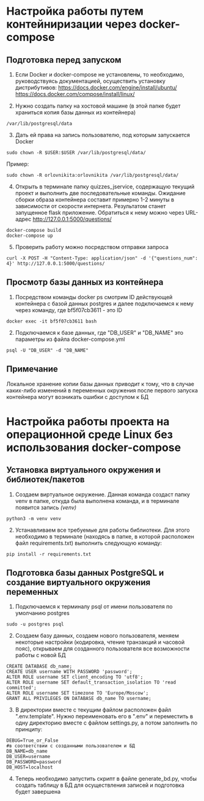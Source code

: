 # Настройка работы путем контейниризации через docker-compose

## Подготовка перед запуском
1. Если Docker и docker-compose не установлены, то необходимо, руководствуясь документацией, осуществить установку 
дистрибутивов:
https://docs.docker.com/engine/install/ubuntu/
https://docs.docker.com/compose/install/linux/

2. Нужно создать папку на хостовой машине (в этой папке будет храниться копия базы данных из контейнера) 
```text
/var/lib/postgresql/data
```

3. Дать ей права на запись пользователю, под которым запускается Docker
```text
sudo chown -R $USER:$USER /var/lib/postgresql/data/
```
Пример:
```text
sudo chown -R orlovnikita:orlovnikita /var/lib/postgresql/data/
```

4. Открыть в терминале папку quizzes_jservice, содержащую текущий проект и выполнить две последовательные команды. 
Ожидание сборки образа контейнера составит примерно 1-2 минуты в зависимости от скорости интернета. Результатом станет 
запущенное flask приложение. Обратиться к нему можно через URL-адрес http://127.0.0.1:5000/questions/
```text
docker-compose build
docker-compose up
```

5. Проверить работу можно посредством отправки запроса
```text
curl -X POST -H "Content-Type: application/json" -d '{"questions_num": 4}' http://127.0.0.1:5000/questions/
```


## Просмотр базы данных из контейнера

1. Посредством команды docker ps смотрим ID действующей контейнера с базой данных postgres и далее подключаемся к 
нему через команду, где bf5f07cb3611 - это ID
```text
docker exec -it bf5f07cb3611 bash
```

2. Подключаемся к базе данных, где "DB_USER" и "DB_NAME" это параметры из файла docker-compose.yml
```text
psql -U "DB_USER" -d "DB_NAME"
```

## Примечание
Локальное хранение копии базы данных приводит к тому, что в случае каких-либо изменений в 
переменных окружения после первого запуска контейнера могут возникать ошибки с доступом к БД

# Настройка работы проекта на операционной среде Linux без использования docker-compose

## Установка виртуального окружения и библиотек/пакетов

1. Создаем виртуальное окружение. Данная команда создаст папку venv в папке, откуда была выполнена команда, и в 
терминале появится запись *(venv)*
```text
python3 -m venv venv
```

2. Устанавливаем все требуемые для работы библиотеки. Для этого необходимо в терминале (находясь в папке, в которой
расположен файл requirements.txt) выполнить следующую команду:
```text
pip install -r requirements.txt
```

## Подготовка базы данных PostgreSQL и создание виртуального окружения переменных

1. Подключаемся к терминалу psql от имени пользователя по умолчанию postgres
```text
sudo -u postgres psql
```

2. Создаем базу данных, создаем нового пользователя, меняем некоторые настройки (кодировка, чтение транзакций и 
часовой пояс), открываем для созданного пользователя все возможности работы с новой БД

```postgresql
CREATE DATABASE db_name;
CREATE USER username WITH PASSWORD 'password';
ALTER ROLE username SET client_encoding TO 'utf8';
ALTER ROLE username SET default_transaction_isolation TO 'read committed';
ALTER ROLE username SET timezone TO 'Europe/Moscow';
GRANT ALL PRIVILEGES ON DATABASE db_name TO username;
```

3. В директории вместе с текущим файлом расположен файл ".env.template". Нужно переименовать его в ".env" и переместить
в одну директорию вместе с файлом settings.py, а потом заполнить по принципу:

```dotenv
DEBUG=True_or_False
#в соответствии с созданными пользователем и БД
DB_NAME=db_name
DB_USER=username
DB_PASSWORD=password
DB_HOST=localhost
```

4. Теперь необходимо запустить скрипт в файле generate_bd.py, чтобы создать таблицу в БД для осуществления записей и 
подготовка будет завершена